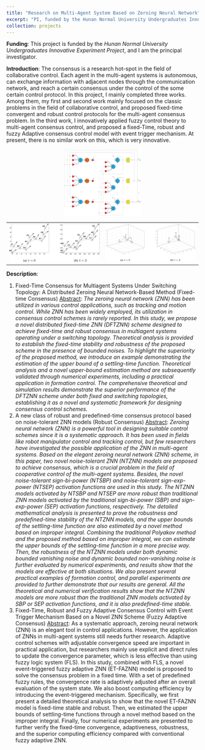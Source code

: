 ```yaml
---
title: "Research on Multi-Agent System Based on Zeroing Neural Network"
excerpt: "PI, funded by the Hunan Normal University Undergraduates Innovative Experiment Project<br/><img src='/images/nir.png' height='300' width='500'>"
collection: projects
---
```

**Funding**: This project is funded by the *Hunan Normal University Undergraduates Innovative Experiment Project*, and I am the principal investigator.


**Introduction**: The consensus is a research hot-spot in the field of collaborative control. Each agent in the multi-agent systems is autonomous, can exchange information with adjacent nodes through the communication network, and reach a certain consensus under the control of the some certain control protocol. In this project, I mainly completed three works. Among them, my first and second work mainly focused on the classic problems in the field of collaborative control, and proposed fixed-time convergent and robust control protocols for the multi-agent consensus problem. In the third work, I innovatively applied fuzzy control theory to multi-agent consensus control, and proposed a fixed-Time, robust and fuzzy Adaptive consensus control model with event trigger mechanism. At present, there is no similar work on this, which is very innovative.

<div align=center>
<img src=../images/mas0.jpg width = 40% >
<table><tr>
<td><img src=../images/mas2.jpg ></td>
<td><img src=../images/mas3.jpg ></td>
</tr></table>
</div>

**Description**: 
1. Fixed-Time Consensus for Multiagent Systems Under Switching Topology: A Distributed Zeroing Neural Network-Based Method (Fixed-time Consensus)
<u>Abstract</u>: *The zeroing neural network (ZNN) has been utilized in various control applications, such as tracking and motion control. While ZNN has been widely employed, its utilization in consensus control schemes is rarely reported. In this study, we propose a novel distributed fixed-time ZNN (DFTZNN) scheme designed to achieve fixed-time and robust consensus in multiagent systems operating under a switching topology. Theoretical analysis is provided to establish the fixed-time stability and robustness of the proposed scheme in the presence of bounded noises. To highlight the superiority of the proposed method, we introduce an example demonstrating the estimation of the upper bound of a settling-time function. Theoretical analysis and a novel upper-bound estimation method are subsequently validated through numerical experiments, including a practical application in formation control. The comprehensive theoretical and simulation results demonstrate the superior performance of the DFTZNN scheme under both fixed and switching topologies, establishing it as a novel and systematic framework for designing consensus control schemes.*
1. A new class of robust and predefined-time consensus protocol based on noise-tolerant ZNN models (Robust Consensus)
<u>Abstract</u>: *Zeroing neural network (ZNN) is a powerful tool in designing suitable control schemes since it is a systematic approach. It has been used in fields like robot manipulator control and tracking control, but few researchers have investigated the possible application of the ZNN in multi-agent systems. Based on the elegant zeroing neural network (ZNN) scheme, in this paper, two novel noise-tolerant ZNN (NTZNN) models are proposed to achieve consensus, which is a crucial problem in the field of cooperative control of the multi-agent systems. Besides, the novel noise-tolerant sign-bi-power (NTSBP) and noise-tolerant sign-exp-power (NTSEP) activation functions are used in this study. The NTZNN models activated by NTSBP and NTSEP are more robust than traditional ZNN models activated by the traditional sign-bi-power (SBP) and sign-exp-power (SEP) activation functions, respectively. The detailed mathematical analysis is presented to prove the robustness and predefined-time stability of the NTZNN models, and the upper bounds of the settling-time function are also estimated by a novel method based on improper integral. Combining the traditional Polyakov method and the proposed method based on improper integral, we can estimate the upper bounds of the settling-time function in a more precise way. Then, the robustness of the NTZNN models under both dynamic bounded vanishing noise and dynamic bounded non-vanishing noise is further evaluated by numerical experiments, and results show that the models are effective at both situations. We also present several practical examples of formation control, and parallel experiments are provided to further demonstrate that our results are general. All the theoretical and numerical verification results show that the NTZNN models are more robust than the traditional ZNN models activated by SBP or SEP activation functions, and it is also predefined-time stable.*
1. Fixed-Time, Robust and Fuzzy Adaptive Consensus Control with Event Trigger Mechanism Based on a Novel ZNN Scheme (Fuzzy Adaptive Consensus)
<u>Abstract</u>: As a systematic approach, zeroing neural network (ZNN) is an elegant tool in control applications. However, the application of ZNNs in multi-agent systems still needs further research. Adaptive control schemes with adjustable convergence speed are important in practical application, but researchers mainly use explicit and direct rules to update the convergence parameter, which is less effective than using fuzzy logic system (FLS). In this study, combined with FLS, a novel event-triggered fuzzy adaptive ZNN (ET-FAZNN) model is proposed to solve the consensus problem in a fixed time. With a set of predefined fuzzy rules, the convergence rate is adaptively adjusted after an overall evaluation of the system state. We also boost computing efficiency by introducing the event-triggered mechanism. Specifically, we first present a detailed theoretical analysis to show that the novel ET-FAZNN model is fixed-time stable and robust. Then, we estimated the upper bounds of settling-time functions through a novel method based on the improper integral. Finally, four numerical experiments are presented to further verify the fixed-time convergence, adaptiveness, robustness, and the superior computing efficiency compared with conventional fuzzy adaptive ZNN.